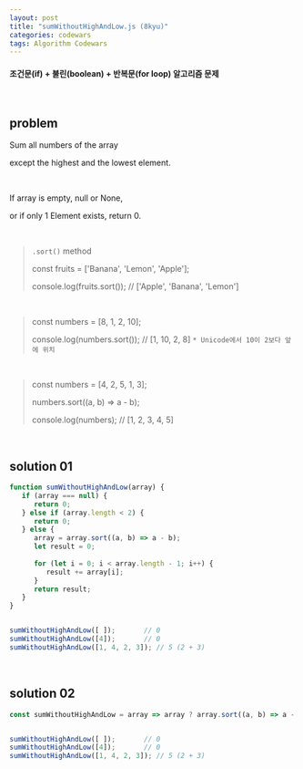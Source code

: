```yaml
---
layout: post
title: "sumWithoutHighAndLow.js (8kyu)"
categories: codewars
tags: Algorithm Codewars
---
```


#### 조건문(if) + 불린(boolean) + 반복문(for loop) 알고리즘 문제

<br>

## problem

Sum all numbers of the array

except the highest and the lowest element.

<br>

If array is empty, null or None,

or if only 1 Element exists, return 0.

<br>

> `.sort()` method
>
> const fruits = ['Banana', 'Lemon', 'Apple'];
>
> console.log(fruits.sort());	// ['Apple', 'Banana', 'Lemon']

<br>

> const numbers = [8, 1, 2, 10];
>
> console.log(numbers.sort());	// [1, 10, 2, 8] `* Unicode에서 10이 2보다 앞에 위치`

<br>

> const numbers = [4, 2, 5, 1, 3];
>
> numbers.sort((a, b) => a - b);
>
> console.log(numbers);	// [1, 2, 3, 4, 5]

<br>

## solution 01

```javascript
function sumWithoutHighAndLow(array) {
   if (array === null) {
      return 0;
   } else if (array.length < 2) {
      return 0;
   } else {
      array = array.sort((a, b) => a - b);
      let result = 0;
      
      for (let i = 0; i < array.length - 1; i++) {
         result += array[i];
      }
      return result;
   }
}


sumWithoutHighAndLow([ ]);		 // 0
sumWithoutHighAndLow([4]);		 // 0
sumWithoutHighAndLow([1, 4, 2, 3]);	// 5 (2 + 3)
```

<br>

## solution 02

```javascript
const sumWithoutHighAndLow = array => array ? array.sort((a, b) => a - b).slice(1, -1).reduce((a, b) => a + b, 0) : 0;


sumWithoutHighAndLow([ ]);		 // 0
sumWithoutHighAndLow([4]);		 // 0
sumWithoutHighAndLow([1, 4, 2, 3]);	// 5 (2 + 3)
```



